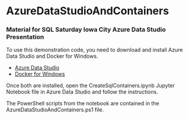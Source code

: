 # AzureDataStudioAndContainers
### Material for SQL Saturday Iowa City Azure Data Studio Presentation

To use this demonstration code, you need to download and install Azure Data Studio and Docker for Windows.
* [Azure Data Studio](https://docs.microsoft.com/en-us/sql/azure-data-studio/download-azure-data-studio?view=sql-server-ver15)
* [Docker for Windows](https://docs.docker.com/docker-for-windows/install/)

Once both are installed, open the CreateSqlContainers.ipynb Jupyter Notebook file in Azure Data Studio and follow the instructions.

The PowerShell scripts from the notebook are contained in the AzureDataStudioAndContainers.ps1 file.
